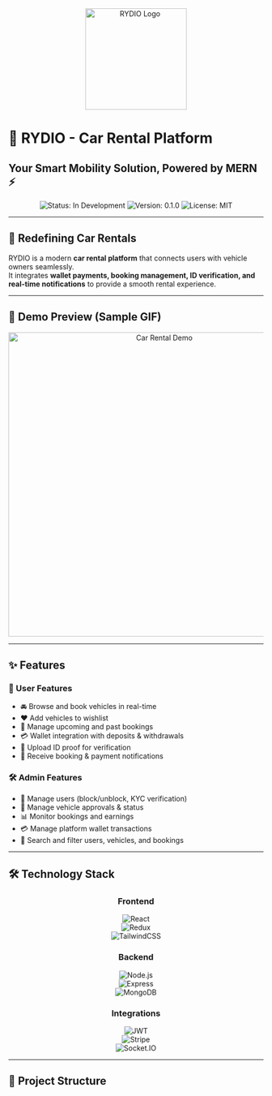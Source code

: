 <div align="center">
  <img src="logo.png" alt="RYDIO Logo" width="200" height="200" />
</div>

# 🚗 RYDIO - Car Rental Platform  

## Your Smart Mobility Solution, Powered by MERN ⚡  

<div align="center">
  <img src="https://img.shields.io/badge/Status-In%20Development-yellow?style=for-the-badge" alt="Status: In Development" />
  <img src="https://img.shields.io/badge/Version-0.1.0-blue?style=for-the-badge" alt="Version: 0.1.0" />
  <img src="https://img.shields.io/badge/License-MIT-green?style=for-the-badge" alt="License: MIT" />
</div>

---

## 🌟 Redefining Car Rentals  

RYDIO is a modern **car rental platform** that connects users with vehicle owners seamlessly.  
It integrates **wallet payments, booking management, ID verification, and real-time notifications** to provide a smooth rental experience.  

---

## 🎥 Demo Preview (Sample GIF)

<div align="center">
  <img src="https://media.tenor.com/bajyJ8QdfJwAAAAd/car-driving.gif" alt="Car Rental Demo" width="600">
</div>

---

## ✨ Features  

### 👤 User Features
- 🚘 Browse and book vehicles in real-time  
- ❤️ Add vehicles to wishlist  
- 📅 Manage upcoming and past bookings  
- 💳 Wallet integration with deposits & withdrawals  
- 🛂 Upload ID proof for verification  
- 🔔 Receive booking & payment notifications  

### 🛠️ Admin Features
- 👥 Manage users (block/unblock, KYC verification)  
- 🚗 Manage vehicle approvals & status  
- 📊 Monitor bookings and earnings  
- 💳 Manage platform wallet transactions  
- 🔎 Search and filter users, vehicles, and bookings  

---

## 🛠️ Technology Stack  

<div align="center">

### Frontend  
![React](https://img.shields.io/badge/React-61DAFB?style=for-the-badge&logo=react&logoColor=white)  
![Redux](https://img.shields.io/badge/Redux-764ABC?style=for-the-badge&logo=redux&logoColor=white)  
![TailwindCSS](https://img.shields.io/badge/TailwindCSS-38B2AC?style=for-the-badge&logo=tailwind-css&logoColor=white)  

### Backend  
![Node.js](https://img.shields.io/badge/Node.js-339933?style=for-the-badge&logo=nodedotjs&logoColor=white)  
![Express](https://img.shields.io/badge/Express-000000?style=for-the-badge&logo=express&logoColor=white)  
![MongoDB](https://img.shields.io/badge/MongoDB-47A248?style=for-the-badge&logo=mongodb&logoColor=white)  

### Integrations  
![JWT](https://img.shields.io/badge/JWT-000000?style=for-the-badge&logo=jsonwebtokens&logoColor=white)  
![Stripe](https://img.shields.io/badge/Stripe-008CDD?style=for-the-badge&logo=stripe&logoColor=white)  
![Socket.IO](https://img.shields.io/badge/Socket.io-010101?style=for-the-badge&logo=socketdotio&logoColor=white)  

</div>

---

## 📂 Project Structure  

